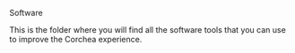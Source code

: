 Software

This is the folder where you will find all the software tools that you can use to improve the Corchea experience.
